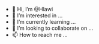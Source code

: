 - 👋 Hi, I’m @Hlawi
- 👀 I’m interested in ...
- 🌱 I’m currently learning ...
- 💞️ I’m looking to collaborate on ...
- 📫 How to reach me ...

<!---
Hlawi/Hlawi is a ✨ special ✨ repository because its `README.md` (this file) appears on your GitHub profile.
You can click the Preview link to take a look at your changes.
--->
